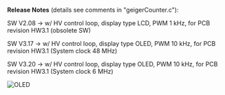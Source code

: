 **Release Notes** (details see comments in "geigerCounter.c"):


SW V2.08 -> w/ HV control loop, display type LCD, PWM 1 kHz, for PCB revision HW3.1 (obsolete SW)

SW V3.17 -> w/ HV control loop, display type OLED, PWM 10 kHz, for PCB revision HW3.1 (System clock 48 MHz)

SW V3.20 -> w/ HV control loop, display type OLED, PWM 10 kHz, for PCB revision HW3.1 (System clock 6 MHz)

![OLED](https://user-images.githubusercontent.com/77980708/212469693-391a5923-3d9b-4e5d-85ea-d4b9252364b7.gif)
